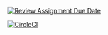 [![Review Assignment Due Date](https://classroom.github.com/assets/deadline-readme-button-24ddc0f5d75046c5622901739e7c5dd533143b0c8e959d652212380cedb1ea36.svg)](https://classroom.github.com/a/vA18DeTD)

[![CircleCI](https://dl.circleci.com/status-badge/img/gh/AbdulazizAlsharif/lab-05/tree/main.svg?style=svg)](https://dl.circleci.com/status-badge/redirect/gh/AbdulazizAlsharif/lab-05/tree/main)